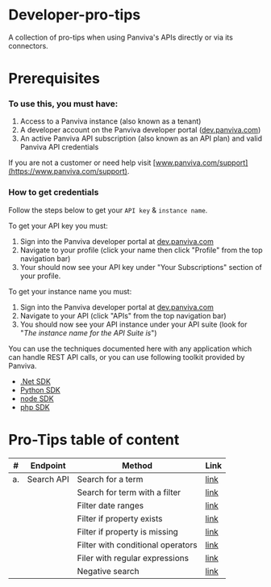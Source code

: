 # Developer-pro-tips
A collection of pro-tips when using Panviva's APIs directly or via its connectors.

# Prerequisites
### To use this, you must have:

1. Access to a Panviva instance (also known as a tenant)
2. A developer account on the Panviva developer portal ([dev.panviva.com](https://dev.panviva.com))
3. An active Panviva API subscription (also known as an API plan) and valid Panviva API credentials

If you are not a customer or need help visit [www.panviva.com/support](https://www.panviva.com/support).

### How to get credentials

Follow the steps below to get your `API key` & `instance name`.

To get your API key you must:

1. Sign into the Panviva developer portal at [dev.panviva.com](https://dev.panviva.com)
2. Navigate to your profile (click your name then click "Profile" from the top navigation bar)
3. Your should now see your API key under "Your Subscriptions" section of your profile.

To get your instance name you must:

1. Sign into the Panviva developer portal at [dev.panviva.com](https://dev.panviva.com)
2. Navigate to your API (click "APIs" from the top navigation bar)
3. You should now see your API instance under your API suite (look for "_The instance name for the API Suite is_")

You can use the techniques documented here with any application which can handle REST API calls, or you can use following toolkit provided by Panviva.

- [.Net SDK](https://github.com/panviva/toolkit-dotnet-sdk)
- [Python SDK](https://github.com/panviva/toolkit-python-sdk)
- [node SDK](https://github.com/panviva/toolkit-node-sdk)
- [php SDK](https://github.com/panviva/toolkit-php-sdk)

# Pro-Tips table of content


|#| Endpoint       | Method           | Link  |
| -----| ------------- |-------------| -----|
|a.|Search API| Search for a term | [link](search\search-for-a-term.md) |
||| Search for term with a filter | [link](search\search-for-a-term-with-filter.md) |
||| Filter date ranges | [link](search\filter-date-ranges.md) |
||| Filter if property exists | [link](search\filter-if-property-exists.md) |
||| Filter if property is missing | [link](search\filter-if-property-is-missing.md) |
||| Filter with conditional operators | [link](search\filter-with-conditional-operators.md) |
||| Filer with regular expressions | [link](search\filer-with-regular-expressions.md) |
||| Negative search | [link](search\negative-search.md) |